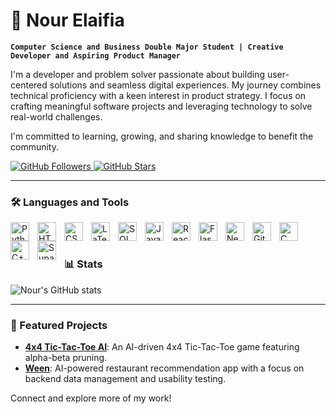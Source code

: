 # 🚀 Nour Elaifia  

**`Computer Science and Business Double Major Student | Creative Developer and Aspiring Product Manager`**  

I'm a developer and problem solver passionate about building user-centered solutions and seamless digital experiences. My journey combines technical proficiency with a keen interest in product strategy. I focus on crafting meaningful software projects and leveraging technology to solve real-world challenges.  

I'm committed to learning, growing, and sharing knowledge to benefit the community.  


<p align="left">
   <a href="https://github.com/nnnour?tab=followers">
      <img alt="GitHub Followers" title="Follow me on GitHub" src="https://custom-icon-badges.demolab.com/github/followers/nnnour?color=236ad3&labelColor=1155ba&style=for-the-badge&logo=person-add&label=Follow&logoColor=white"/>
   </a>
   <a href="https://github.com/nnnour?tab=repositories">
      <img alt="GitHub Stars" title="Star my projects" src="https://custom-icon-badges.demolab.com/github/stars/nnnour?color=55960c&labelColor=488207&style=for-the-badge&logo=star&label=Stars"/>
   </a>
</p>

---


### 🛠️ Languages and Tools  

<img align="left" alt="Python" width="30px" style="padding-right:10px;" src="https://cdn.jsdelivr.net/gh/devicons/devicon/icons/python/python-original.svg"/>
<img align="left" alt="HTML" width="30px" style="padding-right:10px;" src="https://cdn.jsdelivr.net/gh/devicons/devicon/icons/html5/html5-plain.svg"/>
<img align="left" alt="CSS" width="30px" style="padding-right:10px;" src="https://cdn.jsdelivr.net/gh/devicons/devicon/icons/css3/css3-plain.svg"/>
<img align="left" alt="LaTeX" width="30px" style="padding-right:10px;" src="https://upload.wikimedia.org/wikipedia/commons/9/92/LaTeX_logo.svg"/>
<img align="left" alt="SQL" width="30px" style="padding-right:10px;" src="https://cdn.jsdelivr.net/gh/devicons/devicon/icons/mysql/mysql-original-wordmark.svg"/>
<img align="left" alt="JavaScript" width="30px" style="padding-right:10px;" src="https://cdn.jsdelivr.net/gh/devicons/devicon/icons/javascript/javascript-plain.svg"/>
<img align="left" alt="React" width="30px" style="padding-right:10px;" src="https://cdn.jsdelivr.net/gh/devicons/devicon/icons/react/react-original.svg"/>
<img align="left" alt="Flask" width="30px" style="padding-right:10px;" src="https://cdn.jsdelivr.net/gh/devicons/devicon/icons/flask/flask-original.svg"/>
<img align="left" alt="Next.js" width="30px" style="padding-right:10px;" src="https://cdn.jsdelivr.net/gh/devicons/devicon/icons/nextjs/nextjs-original.svg"/>
<img align="left" alt="Git" width="30px" style="padding-right:10px;" src="https://cdn.jsdelivr.net/gh/devicons/devicon/icons/git/git-original.svg"/>
<img align="left" alt="C" width="30px" style="padding-right:10px;" src="https://cdn.jsdelivr.net/gh/devicons/devicon/icons/c/c-original.svg"/>
<img align="left" alt="C++" width="30px" style="padding-right:10px;" src="https://cdn.jsdelivr.net/gh/devicons/devicon/icons/cplusplus/cplusplus-original.svg"/>
<img align="left" alt="Supabase" width="30px" style="padding-right:10px;" src="https://supabase.io/images/logo-dark.png"/>
<br />

#

### 📊 Stats  

![Nour's GitHub stats](https://github-readme-stats.vercel.app/api?username=nnnour&show_icons=true&theme=radical)

---

### 🌟 Featured Projects  

- **[4x4 Tic-Tac-Toe AI](https://github.com/nnnour/AI_TicTacToe_4x4.git)**: An AI-driven 4x4 Tic-Tac-Toe game featuring alpha-beta pruning.  
- **[Ween](https://github.com/nnnour/Ween)**: AI-powered restaurant recommendation app with a focus on backend data management and usability testing.  

Connect and explore more of my work!  

[linkedin]: https://www.linkedin.com/in/nour-elaifia-82886a163/

